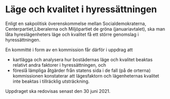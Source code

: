 # Läge och kvalitet i hyressättningen

Enligt en sakpolitisk överenskommelse mellan Socialdemokraterna, Centerpartiet,Liberalerna och Miljöpartiet de gröna (januariavtalet), ska man låta hyreslägenheters läge och kvalitet få ett större genomslag i hyressättningen.

En kommitté i form av en kommission får därför i uppdrag att

* kartlägga och analysera hur bostädernas läge och kvalitet beaktas relativt andra faktorer i hyressättningen, och
* föreslå lämpliga åtgärder från statens sida i de fall (på de orterna)
kommissionen konstaterar att lägesfaktorn och lägenheternas kvalitet
inte beaktas i tillräcklig utsträckning.

Uppdraget ska redovisas senast den 30 juni 2021.
